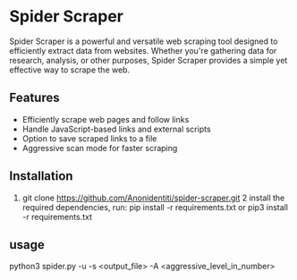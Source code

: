 # Spider Scraper

Spider Scraper is a powerful and versatile web scraping tool designed to efficiently extract data from websites. Whether you're gathering data for research, analysis, or other purposes, Spider Scraper provides a simple yet effective way to scrape the web.

## Features

- Efficiently scrape web pages and follow links
- Handle JavaScript-based links and external scripts
- Option to save scraped links to a file
- Aggressive scan mode for faster scraping

## Installation
1. git clone https://github.com/Anonidentiti/spider-scraper.git
2 install the required dependencies, run:
  pip install -r requirements.txt
  or
  pip3 install -r requirements.txt
## usage
python3 spider.py -u <url> -s <output_file> -A <aggressive_level_in_number>




